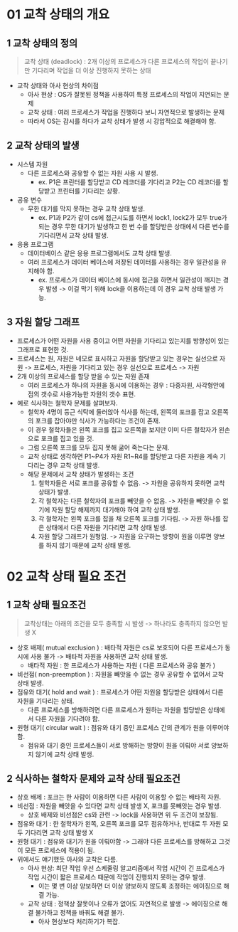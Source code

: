 # 01 교착 상태의 개요
## 1 교착 상태의 정의
> 교착 상태 (deadlock) : 2개 이상의 프로세스가 다른 프로세스의 작업이 끝나기만 기다리며 작업을 더 이상 진행하지 못하는 상태  
- 교착 상태와 아사 현상의 차이점
  + 아사 현상 : OS가 잘못된 정책을 사용하여 특정 프로세스의 작업이 지연되는 문제
  + 교착 상태 : 여러 프로세스가 작업을 진행하다 보니 자연적으로 발생하는 문제
  + 따라서 OS는 감시를 하다가 교착 상태가 발생 시 강압적으로 해결해야 함.
## 2 교착 상태의 발생
- 시스템 자원
  + 다른 프로세스와 공유할 수 없는 자원 사용 시 발생.
    - ex. P1은 프린터를 할당받고 CD 레코더를 기다리고 P2는 CD 레코더를 할당받고 프린터를 기다리는 상황.
- 공유 변수
  + 무한 대기를 막지 못하는 경우 교착 상태 발생.
    - ex. P1과 P2가 같이 cs에 접근시도를 하면서 lock1, lock2가 모두 true가 되는 경우 무한 대기가 발생하고 한 변 수를 할당받은 상태에서 다른 변수를 기다리면서 교착 상태 발생.
- 응용 프로그램
  + 데이터베이스 같은 응용 프로그램에서도 교착 상태 발생.
  + 여러 프로세스가 데이터 베이스에 저장된 데이터를 사용하는 경우 일관성을 유지해야 함.
    - ex. 프로세스가 데이터 베이스에 동시에 접근을 하면서 일관성이 깨지는 경우 발생 -> 이걸 막기 위해 lock을 이용하는데 이 경우 교착 상태 발생 가능.
## 3 자원 할당 그래프
- 프로세스가 어떤 자원을 사용 중이고 어떤 자원을 기다리고 있는지를 방향성이 있는 그래프로 표현한 것.
- 프로세스는 원, 자원은 네모로 표시하고 자원을 할당받고 있는 경우는 실선으로 자원 -> 프로세스, 자원을 기다리고 있는 경우 실선으로 프로세스 -> 자원
- 2개 이상의 프로세스를 할당 받을 수 있는 자원 존재
  + 여러 프로세스가 하나의 자원을 동시에 이용하는 경우 : 다중자원, 사각형안에 점의 갯수로 사용가능한 자원의 갯수 표현.
- 예로 식사하는 철학자 문제를 살펴보자.
  + 철학자 4명이 둥근 식탁에 둘러앉아 식사를 하는데, 왼쪽의 포크를 잡고 오른쪽의 포크를 잡아야만 식사가 가능하다는 조건이 존재.
  + 이 경우 철학자들은 왼쪽 포크를 집고 오른쪽을 보지만 이미 다른 철학자가 왼손으로 포크를 집고 있을 것.
  + 그럼 오른쪽 포크를 모두 집지 못해 굶어 죽는다는 문제.
  + 교착 상태로 생각하면 P1~P4가 자원 R1~R4를 할당받고 다른 자원을 계속 기다리는 경우 교착 상태 발생.
  + 해당 문제에서 교착 상태가 발생하는 조건
    1. 철학자들은 서로 포크를 공유할 수 없음. -> 자원을 공유하지 못하면 교착 상태가 발생.
    2. 각 철학자는 다른 철학자의 포크를 빼앗을 수 없음. -> 자원을 빼앗을 수 없기에 자원 할당 해제까지 대기해야 하여 교착 상태 발생.
    3. 각 철학자는 왼쪽 포크를 잡을 채 오른쪽 포크를 기다림. -> 자원 하나를 잡은 상태에서 다른 자원을 기다리면 교착 상태 발생.
    4. 자원 할당 그래프가 원형임. -> 자원을 요구하는 방향이 원을 이루면 양보를 하지 않기 때문에 교착 상태 발생.
# 02 교착 상태 필요 조건
## 1 교착 상태 필요조건
> 교착상태는 아래의 조건을 모두 충족할 시 발생 -> 하나라도 충족하지 않으면 발생 X  
- 상호 배제( mutual exclusion ) : 배타적 자원은 cs로 보호되어 다른 프로세스가 동시에 사용 불가 -> 배타적 자원을 사용하면 교착 상태 발생.
  + 배타적 자원 : 한 프로세스가 사용하는 자원 ( 다른 프로세스와 공유 불가 )
- 비선점( non-preemption ) : 자원을 빼앗을 수 없는 경우 공유할 수 없어서 교착 상태 발생.
- 점유와 대기( hold and wait ) : 프로세스가 어떤 자원을 할당받은 상태에서 다른 자원을 기다리는 상태.
  + 다른 프로세스를 방해하려면 다른 프로세스가 원하는 자원을 할당받은 상태에서 다른 자원을 기다려야 함.
- 원형 대기( circular wait ) : 점유와 대기 중인 프로세스 간의 관계가 원을 이루어야 함.
  + 점유와 대기 중인 프로세스들이 서로 방해하는 방향이 원을 이뤄야 서로 양보하지 않기에 교착 상태 발생.
## 2 식사하는 철학자 문제와 교착 상태 필요조건
- 상호 배제 : 포크는 한 사람이 이용하면 다른 사람이 이용할 수 없는 배타적 자원.
- 비선점 : 자원을 빼앗을 수 있다면 교착 상태 발생 X, 포크를 못빼앗는 경우 발생.
  + 상호 배제와 비선점은 cs와 관련 -> lock을 사용하면 위 두 조건이 보장됨.
- 점유와 대기 : 한 철학자가 왼쪽, 오른쪽 포크를 모두 점유하거나, 반대로 두 자원 모두 기다리면 교착 상태 발생 X
- 원형 대기 : 점유와 대기가 원을 이뤄야함 -> 그래야 다른 프로세스를 방해하고 그것이 모든 프로세스에 적용이 됨.
- 위에서도 얘기했듯 아사와 교착은 다름.
  + 아사 현상: 최단 작업 우선 스케줄링 알고리즘에서 작업 시간이 긴 프로세스가 작업 시간이 짧은 프로세스 때문에 작업이 진행되지 못하는 경우 발생.
    - 이는 몇 번 이상 양보하면 더 이상 양보하지 않도록 조정하는 에이징으로 해결 가능.
  + 교착 상태 : 정책상 잘못이나 오류가 없어도 자연적으로 발생 -> 에이징으로 해결 불가하고 정책을 바꿔도 해결 불가.
    - 아사 현상보다 처리하기가 복잡.







